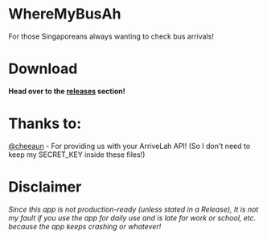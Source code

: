 # WhereMyBusAh
For those Singaporeans always wanting to check bus arrivals!

# Download
**Head over to the [releases](https://github.com/lwreaper/WhereMyBusAh/releases) section!**

# Thanks to:
[@cheeaun](https://github.com/cheeaun) - For providing us with your ArriveLah API! (So I don't need to keep my SECRET_KEY inside these files!)

# Disclaimer
*Since this app is not production-ready (unless stated in a Release), It is not my fault if you use the app for daily use and is late for work or school, etc. because the app keeps crashing or whatever!*
